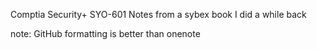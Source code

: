 Comptia Security+ SYO-601 Notes from a sybex book I did a while back

note: GitHub formatting is better than onenote
